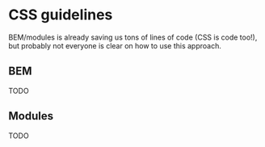# CSS guidelines

BEM/modules is already saving us tons of lines of code (CSS is code too!), but probably not everyone is clear on how to use this approach.

## BEM

TODO

## Modules

TODO
